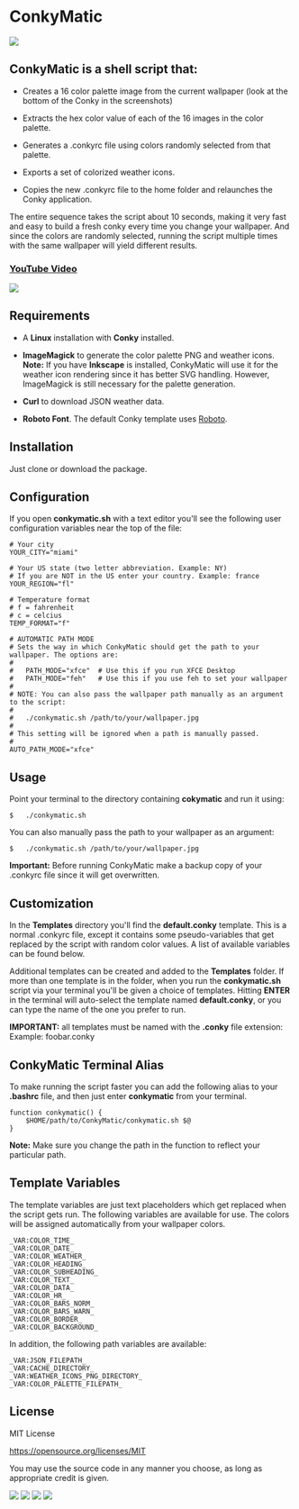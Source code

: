 # ConkyMatic

<img src="https://i.imgur.com/5C8xmwo.png" />

## ConkyMatic is a shell script that:

* Creates a 16 color palette image from the current wallpaper (look at the bottom of the Conky in the screenshots)

* Extracts the hex color value of each of the 16 images in the color palette.

* Generates a .conkyrc file using colors randomly selected from that palette. 

* Exports a set of colorized weather icons.

* Copies the new .conkyrc file to the home folder and relaunches the Conky application.

The entire sequence takes the script about 10 seconds, making it very fast and easy to build a fresh conky every time you change your wallpaper. And since the colors are randomly selected, running the script multiple times with the same wallpaper will yield different results.

### [YouTube Video](https://youtu.be/th6-7pRe-l4)

<img src="https://i.imgur.com/Za81gmK.png" />

## Requirements
* A __Linux__ installation with __Conky__ installed.

* __ImageMagick__ to generate the color palette PNG and weather icons. __Note:__ If you have __Inkscape__ is installed, ConkyMatic will use it for the weather icon rendering since it has better SVG handling. However, ImageMagick is still necessary for the palette generation.

* __Curl__ to download JSON weather data.

* __Roboto Font__. The default Conky template uses [Roboto](https://www.dafont.com/roboto.font).




## Installation
Just clone or download the package.

## Configuration
If you open __conkymatic.sh__ with a text editor you'll see the following user configuration variables near the top of the file:

    # Your city
    YOUR_CITY="miami"

    # Your US state (two letter abbreviation. Example: NY)
    # If you are NOT in the US enter your country. Example: france
    YOUR_REGION="fl"

    # Temperature format
    # f = fahrenheit
    # c = celcius
    TEMP_FORMAT="f"

    # AUTOMATIC PATH MODE
    # Sets the way in which ConkyMatic should get the path to your wallpaper. The options are:
    #
    #   PATH_MODE="xfce"  # Use this if you run XFCE Desktop
    #   PATH_MODE="feh"   # Use this if you use feh to set your wallpaper
    # 
    # NOTE: You can also pass the wallpaper path manually as an argument to the script:
    #
    #   ./conkymatic.sh /path/to/your/wallpaper.jpg
    #
    # This setting will be ignored when a path is manually passed.
    # 
    AUTO_PATH_MODE="xfce"


## Usage
Point your terminal to the directory containing __cokymatic__ and run it using:

    $   ./conkymatic.sh

You can also manually pass the path to your wallpaper as an argument:

    $   ./conkymatic.sh /path/to/your/wallpaper.jpg

__Important:__ Before running ConkyMatic make a backup copy of your .conkyrc file since it will get overwritten.

## Customization
In the __Templates__ directory you'll find the __default.conky__ template. This is a normal .conkyrc file, except it contains some pseudo-variables that get replaced by the script with random color values. A list of available variables can be found below.

Additional templates can be created and added to the __Templates__ folder. If more than one template is in the folder, when you run the __conkymatic.sh__ script via your terminal you'll be given a choice of templates. Hitting __ENTER__ in the terminal will auto-select the template named __default.conky__, or you can type the name of the one you prefer to run.

__IMPORTANT:__ all templates must be named with the __.conky__ file extension: Example: foobar.conky

## ConkyMatic Terminal Alias
To make running the script faster you can add the following alias to your __.bashrc__ file, and then just enter __conkymatic__ from your terminal.

    function conkymatic() {
        $HOME/path/to/ConkyMatic/conkymatic.sh $@
    }

__Note:__ Make sure you change the path in the function to reflect your particular path.

## Template Variables
The template variables are just text placeholders which get replaced when the script gets run. The following variables are available for use. The colors will be assigned automatically from your wallpaper colors.

    

    _VAR:COLOR_TIME_
    _VAR:COLOR_DATE_
    _VAR:COLOR_WEATHER_
    _VAR:COLOR_HEADING_
    _VAR:COLOR_SUBHEADING_
    _VAR:COLOR_TEXT_
    _VAR:COLOR_DATA_
    _VAR:COLOR_HR_
    _VAR:COLOR_BARS_NORM_
    _VAR:COLOR_BARS_WARN_
    _VAR:COLOR_BORDER_
    _VAR:COLOR_BACKGROUND_

In addition, the following path variables are available:

    _VAR:JSON_FILEPATH_
    _VAR:CACHE_DIRECTORY_
    _VAR:WEATHER_ICONS_PNG_DIRECTORY_
    _VAR:COLOR_PALETTE_FILEPATH_


## License

MIT License

https://opensource.org/licenses/MIT

You may use the source code in any manner you choose, as long as appropriate credit is given.


<img src="https://i.imgur.com/Z6UPjym.png" />

<img src="https://i.imgur.com/lKZKCx3.png" />

<img src="https://i.imgur.com/rsVC1AX.png" />

<img src="https://i.imgur.com/udb0bqo.png" />

